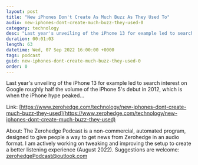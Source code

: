 ```yaml
---
layout: post
title: "New iPhones Don't Create As Much Buzz As They Used To"
audio: new-iphones-dont-create-much-buzz-they-used-0
category: technology
desc: "Last year's unveiling of the iPhone 13 for example led to search interest on Google roughly half the volume of the iPhone 5's debut in 2012, which is when the iPhone hype peaked..."
duration: 00:01:03
length: 63
datetime: Wed, 07 Sep 2022 16:00:00 +0000
tags: podcast
guid: new-iphones-dont-create-much-buzz-they-used-0
order: 0
---
```

Last year's unveiling of the iPhone 13 for example led to search interest on Google roughly half the volume of the iPhone 5's debut in 2012, which is when the iPhone hype peaked...

Link: [https://www.zerohedge.com/technology/new-iphones-dont-create-much-buzz-they-used](https://www.zerohedge.com/technology/new-iphones-dont-create-much-buzz-they-used)

About: The Zerohedge Podcast is a non-commercial, automated program, designed to give people a way to get news from Zerohedge in an audio format.  I am actively working on tweaking and improving the setup to create a better listening experience (August 2022).  Suggestions are welcome: [zerohedgePodcast@outlook.com](mailto:zerohedgePodcast@outlook.com)